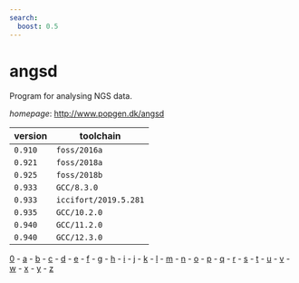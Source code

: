 ```yaml
---
search:
  boost: 0.5
---
```

# angsd

Program for analysing NGS data.

*homepage*: <http://www.popgen.dk/angsd>

version | toolchain
--------|----------
``0.910`` | ``foss/2016a``
``0.921`` | ``foss/2018a``
``0.925`` | ``foss/2018b``
``0.933`` | ``GCC/8.3.0``
``0.933`` | ``iccifort/2019.5.281``
``0.935`` | ``GCC/10.2.0``
``0.940`` | ``GCC/11.2.0``
``0.940`` | ``GCC/12.3.0``

[0](../0/index.md) - [a](../a/index.md) - [b](../b/index.md) - [c](../c/index.md) - [d](../d/index.md) - [e](../e/index.md) - [f](../f/index.md) - [g](../g/index.md) - [h](../h/index.md) - [i](../i/index.md) - [j](../j/index.md) - [k](../k/index.md) - [l](../l/index.md) - [m](../m/index.md) - [n](../n/index.md) - [o](../o/index.md) - [p](../p/index.md) - [q](../q/index.md) - [r](../r/index.md) - [s](../s/index.md) - [t](../t/index.md) - [u](../u/index.md) - [v](../v/index.md) - [w](../w/index.md) - [x](../x/index.md) - [y](../y/index.md) - [z](../z/index.md)

